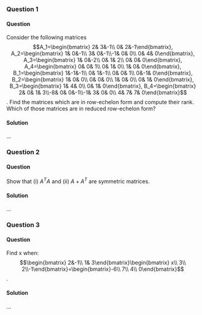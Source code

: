 ### Question 1

#### Question

Consider the following matrices $$A_1=\begin{bmatrix} 2& 3&-1\\ 0& 2&-1\end{bmatrix}, A_2=\begin{bmatrix} 1& 0&-1\\ 3& 0&-1\\-1& 0& 0\\ 0& 4& 0\end{bmatrix}, A_3=\begin{bmatrix} 1& 0&-2\\ 0& 1& 2\\ 0& 0& 0\end{bmatrix}, A_4=\begin{bmatrix} 0& 0& 1\\ 0& 1& 0\\ 1& 0& 0\end{bmatrix}, B_1=\begin{bmatrix} 1&-1&-1\\ 0& 1&-1\\ 0& 0& 1\\ 0&-1& 0\end{bmatrix}, B_2=\begin{bmatrix} 1& 0& 0\\ 0& 0& 0\\ 1& 0& 0\\ 0& 1& 0\end{bmatrix}, B_3=\begin{bmatrix} 1& 4& 0\\ 0& 1& 0\end{bmatrix}, B_4=\begin{bmatrix} 2& 0& 1& 3\\-8& 0& 0&-1\\-1& 3& 0& 0\\ 4& 7& 7& 0\end{bmatrix}$$. Find the matrices which are in row-echelon form and compute their rank. Which of those matrices are in reduced row-echelon form?

#### Solution

...

### Question 2

#### Question

Show that (i) $A^TA$ and (ii) $A+ A^T$ are symmetric matrices.

#### Solution

...

### Question 3

#### Question

Find x when: $$\begin{bmatrix} 2&-1\\ 1& 3\end{bmatrix}\begin{bmatrix} x\\ 3\\ 2\\-1\end{bmatrix}=\begin{bmatrix}-6\\ 7\\ 4\\ 0\end{bmatrix}$$.

#### Solution

...